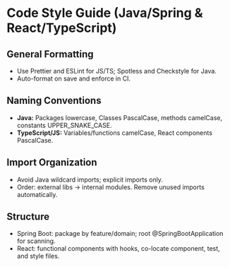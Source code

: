 # Code Style Guide (Java/Spring & React/TypeScript)

## General Formatting
- Use Prettier and ESLint for JS/TS; Spotless and Checkstyle for Java.
- Auto-format on save and enforce in CI.

## Naming Conventions
- **Java:** Packages lowercase, Classes PascalCase, methods camelCase, constants UPPER_SNAKE_CASE.
- **TypeScript/JS:** Variables/functions camelCase, React components PascalCase.

## Import Organization
- Avoid Java wildcard imports; explicit imports only.
- Order: external libs → internal modules. Remove unused imports automatically.

## Structure
- Spring Boot: package by feature/domain; root @SpringBootApplication for scanning.
- React: functional components with hooks, co-locate component, test, and style files.
